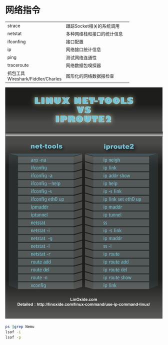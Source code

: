 # 网络指令

|                                         |                            |      |
| --------------------------------------- | -------------------------- | ---- |
| strace                                  | 跟踪Socket相关的系统调用   |      |
| netstat                                 | 多种网络栈和接口的统计信息 |      |
| ifconfing                               | 接口配置                   |      |
| ip                                      | 网络接口统计信息           |      |
| ping                                    | 测试网络连通性             |      |
| traceroute                              | 网络数据包嗅探器           |      |
| 抓包工具<br />Wireshark/Fiddler/Charles | 图形化的网络数据报检查     |      |

![](./%E7%BD%91%E7%BB%9C%E6%8C%87%E4%BB%A4.assets/2020-06-01-11-22-38.png)

```bash
ps |grep Nemu
lsof -i
lsof -p 
```

